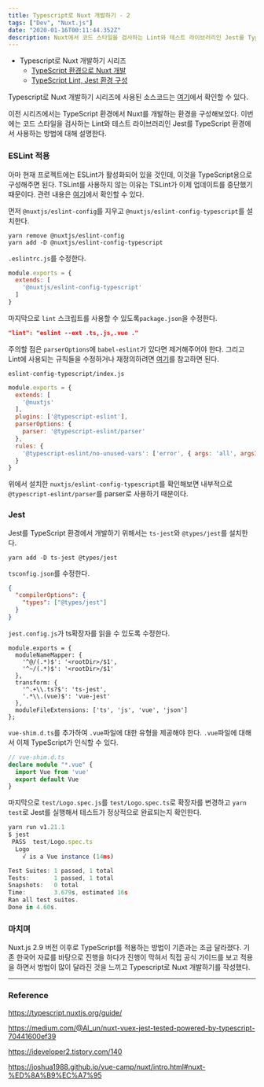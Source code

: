 ```yaml
---
title: Typescript로 Nuxt 개발하기 - 2
tags: ["Dev", "Nuxt.js"]
date: "2020-01-16T00:11:44.352Z"
description: Nuxt에서 코드 스타일을 검사하는 Lint와 테스트 라이브러리인 Jest를 TypeScript 환경에서 사용해봅니다.
---
```


- Typescript로 Nuxt 개발하기 시리즈
  - [TypeScript 환경으로 Nuxt 개발](https://jhyeok.com/nuxt-with-typescript/)
  - [TypeScript Lint, Jest 환경 구성](https://jhyeok.com/nuxt-with-typescript-lint-jest/)

Typescript로 Nuxt 개발하기 시리즈에 사용된 소스코드는 [여기](https://github.com/JHyeok/nuxt-typescript-sample)에서 확인할 수 있다.

이전 시리즈에서는 TypeScript 환경에서 Nuxt를 개발하는 환경을 구성해보았다. 이번에는 코드 스타일을 검사하는 Lint와 테스트 라이브러리인 Jest를 TypeScript 환경에서 사용하는 방법에 대해 설명한다.

### ESLint 적용

아마 현재 프로젝트에는 ESLint가 활성화되어 있을 것인데, 이것을 TypeScript용으로 구성해주면 된다. TSLint를 사용하지 않는 이유는 TSLint가 이제 업데이트를 중단했기 때문이다. 관련 내용은 [여기](https://github.com/palantir/tslint/issues/4534)에서 확인할 수 있다.

먼저 `@nuxtjs/eslint-config`를 지우고 `@nuxtjs/eslint-config-typescript`를 설치한다.

```
yarn remove @nuxtjs/eslint-config
yarn add -D @nuxtjs/eslint-config-typescript
```

`.eslintrc.js`를 수정한다.

```javascript
module.exports = {
  extends: [
    '@nuxtjs/eslint-config-typescript'
  ]
}
```

마지막으로 `lint` 스크립트를 사용할 수 있도록`package.json`을 수정한다.

```json
"lint": "eslint --ext .ts,.js,.vue ."
```

주의할 점은 `parserOptions`에 `babel-eslint`가 있다면 제거해주어야 한다. 그리고 Lint에 사용되는 규칙들을 수정하거나 재정의하려면 [여기](https://github.com/typescript-eslint/typescript-eslint/tree/master/packages/eslint-plugin#supported-rules)를 참고하면 된다.

`eslint-config-typescript/index.js`

```javascript
module.exports = {
  extends: [
    '@nuxtjs'
  ],
  plugins: ['@typescript-eslint'],
  parserOptions: {
    parser: '@typescript-eslint/parser'
  },
  rules: {
    '@typescript-eslint/no-unused-vars': ['error', { args: 'all', argsIgnorePattern: '^_' }]
  }
}
```

위에서 설치한 `nuxtjs/eslint-config-typescript`를 확인해보면 내부적으로 `@typescript-eslint/parser`를 parser로 사용하기 때문이다.

### Jest

Jest를 TypeScript 환경에서 개발하기 위해서는 `ts-jest`와 `@types/jest`를 설치한다.

```
yarn add -D ts-jest @types/jest
```

`tsconfig.json`를 수정한다.

```json
{
  "compilerOptions": {
    "types": ["@types/jest"]
  }
}
```

`jest.config.js`가 ts확장자를 읽을 수 있도록 수정한다.

```
module.exports = {
  moduleNameMapper: {
    '^@/(.*)$': '<rootDir>/$1',
    '^~/(.*)$': '<rootDir>/$1'
  },
  transform: {
    '^.+\\.ts?$': 'ts-jest',
    '.*\\.(vue)$': 'vue-jest'
  },
  moduleFileExtensions: ['ts', 'js', 'vue', 'json']
};
```

`vue-shim.d.ts`를 추가하여 `.vue`파일에 대한 유형을 제공해야 한다. `.vue`파일에 대해서 이제 TypeScript가 인식할 수 있다.

```typescript
// vue-shim.d.ts
declare module "*.vue" {
  import Vue from 'vue'
  export default Vue
}
```

마지막으로 `test/Logo.spec.js`를 `test/Logo.spec.ts`로 확장자를 변경하고 `yarn test`로 Jest를 실행해서 테스트가 정상적으로 완료되는지 확인한다.

```typescript
yarn run v1.21.1
$ jest
 PASS  test/Logo.spec.ts
  Logo
    √ is a Vue instance (14ms)

Test Suites: 1 passed, 1 total
Tests:       1 passed, 1 total
Snapshots:   0 total
Time:        3.679s, estimated 16s
Ran all test suites.
Done in 4.60s.
```

### 마치며

Nuxt.js 2.9 버전 이후로 TypeScript를 적용하는 방법이 기존과는 조금 달라졌다. 기존 한국어 자료를 바탕으로 진행을 하다가 진행이 막혀서 직접 공식 가이드를 보고 적용을 하면서 방법이 많이 달라진 것을 느끼고 Typescript로 Nuxt 개발하기를 작성했다.

---
### Reference

https://typescript.nuxtjs.org/guide/

https://medium.com/@Al_un/nuxt-vuex-jest-tested-powered-by-typescript-70441600ef39

https://ideveloper2.tistory.com/140

https://joshua1988.github.io/vue-camp/nuxt/intro.html#nuxt-%ED%8A%B9%EC%A7%95